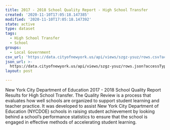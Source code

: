 ```yaml
---
title: 2017 - 2018 School Quality Report - High School Transfer
created: '2020-11-10T17:05:18.147385'
modified: '2020-11-10T17:05:18.147392'
state: active
type: dataset
tags:
  - High School Transfer
  - School
groups:
  - Local Government
csv_url: 'https://data.cityofnewyork.us/api/views/szgz-ysuz/rows.csv?accessType=DOWNLOAD'
json_url: >-
  https://data.cityofnewyork.us/api/views/szgz-ysuz/rows.json?accessType=DOWNLOAD
layout: post

---
```

New York City Department of Education 2017 - 2018 School Quality Report Results for High School Transfer. 
The Quality Review is a process that evaluates how well schools are organized to support student learning and teacher practice. It was developed to assist New York City Department of Education (NYCDOE) schools in raising student achievement by looking behind a school’s performance statistics to ensure that the school is engaged in effective methods of accelerating student learning.
